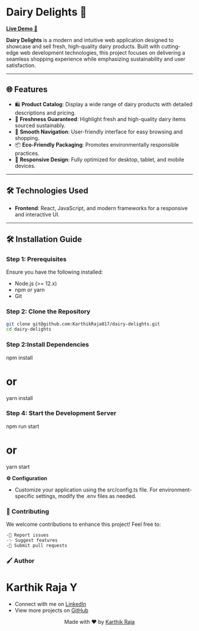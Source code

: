 # Dairy Delights 🌟  

[**Live Demo** 🌺](https://dairy-delights02.netlify.app/home)

**Dairy Delights** is a modern and intuitive web application designed to showcase and sell fresh, high-quality dairy products. Built with cutting-edge web development technologies, this project focuses on delivering a seamless shopping experience while emphasizing sustainability and user satisfaction.  

---

## 🌐 **Features**  
- 🛍️ **Product Catalog**: Display a wide range of dairy products with detailed descriptions and pricing.  
- 🧈 **Freshness Guaranteed**: Highlight fresh and high-quality dairy items sourced sustainably.  
- 🚀 **Smooth Navigation**: User-friendly interface for easy browsing and shopping.  
- 📦 **Eco-Friendly Packaging**: Promotes environmentally responsible practices.  
- 📱 **Responsive Design**: Fully optimized for desktop, tablet, and mobile devices.  

---

## 🛠️ **Technologies Used**  
- **Frontend**: React, JavaScript, and modern frameworks for a responsive and interactive UI.  
---

## 🛠️ **Installation Guide**

### **Step 1: Prerequisites**
Ensure you have the following installed:
- Node.js (>= 12.x)
- npm or yarn
- Git

### **Step 2: Clone the Repository**
```bash
git clone git@github.com:KarthikRaja017/dairy-delights.git 
cd dairy-delights
```
### **Step 2:Install Dependencies**
npm install
# or
yarn install

### **Step 4: Start the Development Server**
npm run start
# or
yarn start


**⚙️ Configuration**
 - Customize your application using the src/config.ts file. For environment-specific settings, modify the .env files as needed.

### **🤝 Contributing**
  We welcome contributions to enhance this project! Feel free to:

    -🐛 Report issues
    -✨ Suggest features
    -🔧 Submit pull requests

### **🖌️ Author**
  # **Karthik Raja Y**
   - Connect with me on <a href="https://www.linkedin.com/in/karthik-raja-200216y/">LinkedIn<a/>
   - View more projects on <a href="https://github.com/KarthikRaja017">GitHub<a/>

<p align="center"> Made with ❤️ by <a href="https://github.com/KarthikRaja017">Karthik Raja</a> </p>
